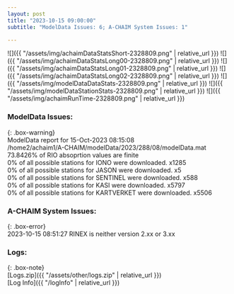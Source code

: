```yaml
---
layout: post
title: "2023-10-15 09:00:00"
subtitle: "ModelData Issues: 6; A-CHAIM System Issues: 1"

---
```


![]({{ "/assets/img/achaimDataStatsShort-2328809.png" | relative_url }})
![]({{ "/assets/img/achaimDataStatsLong00-2328809.png" | relative_url }})
![]({{ "/assets/img/achaimDataStatsLong01-2328809.png" | relative_url }})
![]({{ "/assets/img/achaimDataStatsLong02-2328809.png" | relative_url }})
![]({{ "/assets/img/modelDataDataStats-2328809.png" | relative_url }})
![]({{ "/assets/img/modelDataStationStats-2328809.png" | relative_url }})
![]({{ "/assets/img/achaimRunTime-2328809.png" | relative_url }})


### ModelData Issues:  
  
{: .box-warning}  
 ModelData report for 15-Oct-2023 08:15:08   
 /home2/achaim1/A-CHAIM/modelData/2023/288/08/modelData.mat   
 73.8426% of RIO absoprtion values are finite   
 0% of all possible stations for IONO were downloaded. x1285   
 0% of all possible stations for JASON were downloaded. x5   
 0% of all possible stations for SENTINEL were downloaded. x588   
 0% of all possible stations for KASI were downloaded. x5797   
 0% of all possible stations for KARTVERKET were downloaded. x5506   
  
### A-CHAIM System Issues:  
  
{: .box-error}  
2023-10-15 08:51:27 RINEX is neither version 2.xx or 3.xx  

### Logs:  
  
{: .box-note}  
[Logs.zip]({{ "/assets/other/logs.zip" | relative_url }})  
[Log Info]({{ "/logInfo" | relative_url }})  
